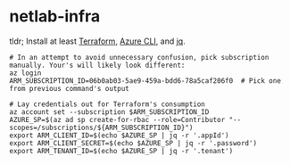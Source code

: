 # netlab-infra

tldr; Install at least
[Terraform](https://developer.hashicorp.com/terraform/tutorials/aws-get-started/install-cli),
[Azure CLI](https://learn.microsoft.com/en-us/cli/azure/install-azure-cli-linux?pivots=apt),
and
[jq](https://jqlang.github.io/jq/download/).



```console
# In an attempt to avoid unnecessary confusion, pick subscription manually. Your's will likely look different:
az login
ARM_SUBSCRIPTION_ID=06b0ab03-5ae9-459a-bdd6-78a5caf206f0  # Pick one from previous command's output

# Lay credentials out for Terraform's consumption
az account set --subscription $ARM_SUBSCRIPTION_ID
AZURE_SP=$(az ad sp create-for-rbac --role=Contributor "--scopes=/subscriptions/${ARM_SUBSCRIPTION_ID}")
export ARM_CLIENT_ID=$(echo $AZURE_SP | jq -r '.appId')
export ARM_CLIENT_SECRET=$(echo $AZURE_SP | jq -r '.password')
export ARM_TENANT_ID=$(echo $AZURE_SP | jq -r '.tenant')


```
